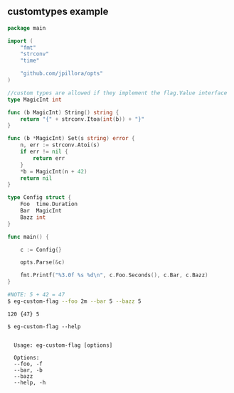 ## customtypes example

<!--tmpl,code=go:cat main.go -->
``` go 
package main

import (
	"fmt"
	"strconv"
	"time"

	"github.com/jpillora/opts"
)

//custom types are allowed if they implement the flag.Value interface
type MagicInt int

func (b MagicInt) String() string {
	return "{" + strconv.Itoa(int(b)) + "}"
}

func (b *MagicInt) Set(s string) error {
	n, err := strconv.Atoi(s)
	if err != nil {
		return err
	}
	*b = MagicInt(n + 42)
	return nil
}

type Config struct {
	Foo  time.Duration
	Bar  MagicInt
	Bazz int
}

func main() {

	c := Config{}

	opts.Parse(&c)

	fmt.Printf("%3.0f %s %d\n", c.Foo.Seconds(), c.Bar, c.Bazz)
}
```
<!--/tmpl-->

```sh
#NOTE: 5 + 42 = 47
$ eg-custom-flag --foo 2m --bar 5 --bazz 5
```

<!--tmpl,code=plain:go run main.go --foo 2m --bar 5 --bazz 5 -->
``` plain 
120 {47} 5
```
<!--/tmpl-->

```
$ eg-custom-flag --help
```

<!--tmpl,code=plain:go install && eg-custom-flag --help && rm $(which eg-custom-flag) -->
``` plain 

  Usage: eg-custom-flag [options]

  Options:
  --foo, -f
  --bar, -b
  --bazz
  --help, -h

```
<!--/tmpl-->
